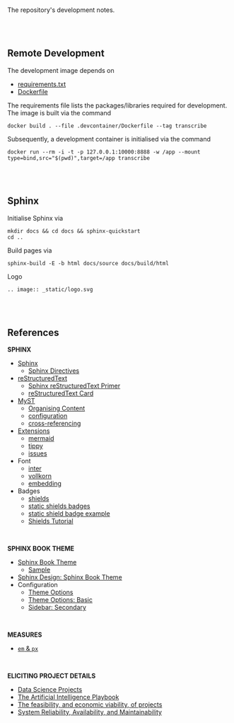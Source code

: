 <br>

The repository's development notes.

<br>
<br>

## Remote Development

The development image depends on

* [requirements.txt](/.devcontainer/requirements.txt)
* [Dockerfile](/.devcontainer/Dockerfile)

The requirements file lists the packages/libraries required for development.  The image is built via the command

```shell
docker build . --file .devcontainer/Dockerfile --tag transcribe
```

Subsequently, a development container is initialised via the command

```shell
docker run --rm -i -t -p 127.0.0.1:10000:8888 -w /app --mount type=bind,src="$(pwd)",target=/app transcribe
```

<br>
<br>

## Sphinx

Initialise Sphinx via

```shell
mkdir docs && cd docs && sphinx-quickstart
cd ..
```

Build pages via

```shell
sphinx-build -E -b html docs/source docs/build/html
```

Logo

```markdown
.. image:: _static/logo.svg
```


<br>
<br>


## References

**SPHINX**

* [Sphinx](https://www.sphinx-doc.org/en/master/index.html)
    * [Sphinx Directives](https://www.sphinx-doc.org/en/master/usage/restructuredtext/directives.html)
* [reStructuredText](https://docutils.sourceforge.io/rst.html)
    * [Sphinx reStructuredText Primer](https://www.sphinx-doc.org/en/master/usage/restructuredtext/index.html)
    * [reStructuredText Card](https://bashtage.github.io/sphinx-material/rst-cheatsheet/rst-cheatsheet.html)
* [MyST](https://myst-parser.readthedocs.io/en/latest/index.html)
    * [Organising Content](https://myst-parser.readthedocs.io/en/latest/syntax/organising_content.html#using-toctree-to-include-other-documents-as-children)
    * [configuration](https://myst-parser.readthedocs.io/en/latest/configuration.html)
    * [cross-referencing](https://myst-parser.readthedocs.io/en/latest/syntax/cross-referencing.html#)
* [Extensions](https://myst-parser.readthedocs.io/en/latest/intro.html#extending-sphinx)
    * [mermaid](https://mermaid.js.org/intro/)
    * [tippy](https://sphinx-tippy.readthedocs.io/en/latest/)
    * [issues](https://github.com/sloria/sphinx-issues)
* Font
  * [inter](https://fonts.google.com/selection?query=inter)
  * [vollkorn](https://fonts.google.com/specimen/Vollkorn)
  * [embedding](https://fonts.google.com/selection/embed)
* Badges
  * [shields](https://shields.io) 
  * [static shields badges](https://shields.io/badges/static-badge)
  * [static shield badge example](https://img.shields.io/badge/issue-6511-green)
  * [Shields Tutorial](https://github.com/badges/shields/blob/master/doc/TUTORIAL.md)


<br>


**SPHINX BOOK THEME**

* [Sphinx Book Theme](https://sphinx-book-theme.readthedocs.io/en/stable/index.html)
    * [Sample](https://sphinx-book-theme.readthedocs.io/en/stable/reference/kitchen-sink/index.html)
* [Sphinx Design: Sphinx Book Theme](https://sphinx-design.readthedocs.io/en/sbt-theme/)
* Configuration
    * [Theme Options](https://sphinx-book-theme.readthedocs.io/en/stable/reference.html#reference-of-theme-options)
    * [Theme Options: Basic](https://pydata-sphinx-theme.readthedocs.io/en/latest/user_guide/layout.html#references)
    * [Sidebar: Secondary](https://sphinx-book-theme.readthedocs.io/en/stable/sections/sidebar-secondary.html)

    
<br>


**MEASURES**

* [`em` & `px`](https://nekocalc.com/em-to-px-converter)


<br>


**ELICITING PROJECT DETAILS**
* [Data Science Projects](https://pubsonline.informs.org/action/doSearch?&target=digital-object-search&content=digitalObjects&Keywords=Principles%20for%20Successful%20Analytics%20Projects)
* [The Artificial Intelligence Playbook](https://www.machinelearningkeynote.com/the-ai-playbook)
* [The feasibility, and economic viability, of projects](https://ppp.worldbank.org/public-private-partnership/assessing-project-feasibility-and-economic-viability)
* [System Reliability, Availability, and Maintainability](https://sebokwiki.org/wiki/System_Reliability,_Availability,_and_Maintainability)

<br>
<br>

<br>
<br>

<br>
<br>

<br>
<br>
